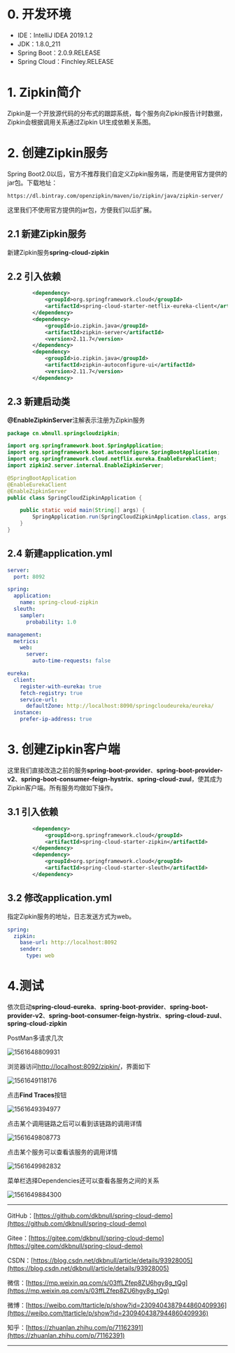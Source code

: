 # 0. 开发环境

- IDE：IntelliJ IDEA 2019.1.2
- JDK：1.8.0_211
- Spring Boot：2.0.9.RELEASE
- Spring Cloud：Finchley.RELEASE

# 1. Zipkin简介

Zipkin是一个开放源代码的分布式的跟踪系统，每个服务向Zipkin报告计时数据，Zipkin会根据调用关系通过Zipkin UI生成依赖关系图。

# 2. 创建Zipkin服务

Spring Boot2.0以后，官方不推荐我们自定义Zipkin服务端，而是使用官方提供的jar包。下载地址：

`https://dl.bintray.com/openzipkin/maven/io/zipkin/java/zipkin-server/`

这里我们不使用官方提供的jar包，方便我们以后扩展。

## 2.1 新建Zipkin服务

新建Zipkin服务**spring-cloud-zipkin**

## 2.2 引入依赖

~~~xml
        <dependency>
            <groupId>org.springframework.cloud</groupId>
            <artifactId>spring-cloud-starter-netflix-eureka-client</artifactId>
        </dependency>
        <dependency>
            <groupId>io.zipkin.java</groupId>
            <artifactId>zipkin-server</artifactId>
            <version>2.11.7</version>
        </dependency>
        <dependency>
            <groupId>io.zipkin.java</groupId>
            <artifactId>zipkin-autoconfigure-ui</artifactId>
            <version>2.11.7</version>
        </dependency>
~~~

## 2.3 新建启动类

**@EnableZipkinServer**注解表示注册为Zipkin服务

~~~java
package cn.wbnull.springcloudzipkin;

import org.springframework.boot.SpringApplication;
import org.springframework.boot.autoconfigure.SpringBootApplication;
import org.springframework.cloud.netflix.eureka.EnableEurekaClient;
import zipkin2.server.internal.EnableZipkinServer;

@SpringBootApplication
@EnableEurekaClient
@EnableZipkinServer
public class SpringCloudZipkinApplication {

    public static void main(String[] args) {
        SpringApplication.run(SpringCloudZipkinApplication.class, args);
    }
}
~~~

## 2.4 新建application.yml

~~~yml
server:
  port: 8092

spring:
  application:
    name: spring-cloud-zipkin
  sleuth:
    sampler:
      probability: 1.0

management:
  metrics:
    web:
      server:
        auto-time-requests: false

eureka:
  client:
    register-with-eureka: true
    fetch-registry: true
    service-url:
      defaultZone: http://localhost:8090/springcloudeureka/eureka/
  instance:
    prefer-ip-address: true
~~~

# 3. 创建Zipkin客户端

这里我们直接改造之前的服务**spring-boot-provider**、**spring-boot-provider-v2**、**spring-boot-consumer-feign-hystrix**、**spring-cloud-zuul**，使其成为Zipkin客户端。所有服务均做如下操作。

## 3.1 引入依赖

~~~xml
        <dependency>
            <groupId>org.springframework.cloud</groupId>
            <artifactId>spring-cloud-starter-zipkin</artifactId>
        </dependency>
        <dependency>
            <groupId>org.springframework.cloud</groupId>
            <artifactId>spring-cloud-starter-sleuth</artifactId>
        </dependency>
~~~

## 3.2 修改application.yml

指定Zipkin服务的地址，日志发送方式为web。

~~~yml
spring:
  zipkin:
    base-url: http://localhost:8092
    sender:
      type: web
~~~

# 4.测试

依次启动**spring-cloud-eureka**、**spring-boot-provider**、**spring-boot-provider-v2**、**spring-boot-consumer-feign-hystrix**、**spring-cloud-zuul**、**spring-cloud-zipkin**

PostMan多请求几次

![1561648809931](./assets/08_Spring%20Cloud%20全链路跟踪%20Zipkin.assets/1561648809931.png)

浏览器访问<http://localhost:8092/zipkin/>，界面如下

![1561649118176](./assets/08_Spring%20Cloud%20全链路跟踪%20Zipkin.assets/1561649118176.png)

点击**Find Traces**按钮

![1561649394977](./assets/08_Spring%20Cloud%20全链路跟踪%20Zipkin.assets/1561649394977.png)

点击某个调用链路之后可以看到该链路的调用详情

![1561649808773](./assets/08_Spring%20Cloud%20全链路跟踪%20Zipkin.assets/1561649808773.png)

点击某个服务可以查看该服务的调用详情

![1561649982832](./assets/08_Spring%20Cloud%20全链路跟踪%20Zipkin.assets/1561649982832.png)

菜单栏选择Dependencies还可以查看各服务之间的关系

![1561649884300](./assets/08_Spring%20Cloud%20全链路跟踪%20Zipkin.assets/1561649884300.png)



---

GitHub：[https://github.com/dkbnull/spring-cloud-demo](https://github.com/dkbnull/spring-cloud-demo)

Gitee：[https://gitee.com/dkbnull/spring-cloud-demo](https://gitee.com/dkbnull/spring-cloud-demo)

CSDN：[https://blog.csdn.net/dkbnull/article/details/93928005](https://blog.csdn.net/dkbnull/article/details/93928005)

微信：[https://mp.weixin.qq.com/s/03ffLZfep8ZU6hgy8g_tQg](https://mp.weixin.qq.com/s/03ffLZfep8ZU6hgy8g_tQg)

微博：[https://weibo.com/ttarticle/p/show?id=2309404387944860409936](https://weibo.com/ttarticle/p/show?id=2309404387944860409936)

知乎：[https://zhuanlan.zhihu.com/p/71162391](https://zhuanlan.zhihu.com/p/71162391)

----

